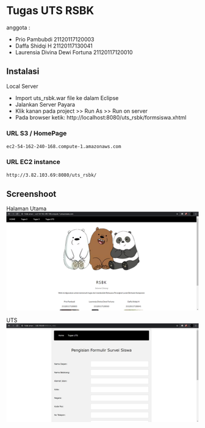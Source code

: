 # Tugas UTS RSBK

anggota :
* Prio Pambubdi					21120117120003
* Daffa Shidqi H				21120117130041
* Laurensia Divina Dewi Fortuna	21120117120010


## Instalasi

Local Server

* Import uts_rsbk.war file ke dalam Eclipse
* Jalankan Server Payara
* Klik kanan pada project >> Run As >> Run on server
* Pada browser ketik: http://localhost:8080/uts_rsbk/formsiswa.xhtml

### URL S3 / HomePage
```
ec2-54-162-240-168.compute-1.amazonaws.com
```

### URL EC2 instance
```
http://3.82.103.69:8080/uts_rsbk/
```

## Screenshoot
Halaman Utama
![Halaman Utama](doc/homepage.png)

UTS
![UTS](doc/uts.png)